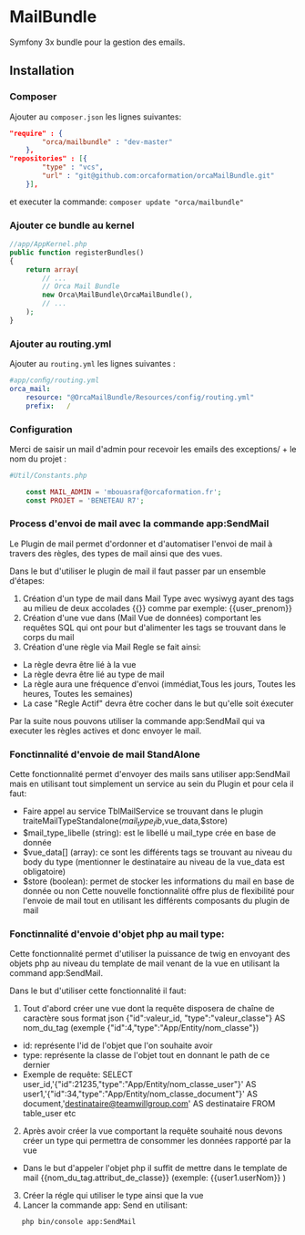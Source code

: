 # MailBundle

Symfony 3x bundle pour la gestion des emails.


Installation
------------

### Composer

Ajouter au `composer.json` les lignes suivantes:

```json
"require" : {
        "orca/mailbundle" : "dev-master"
    },
"repositories" : [{
        "type" : "vcs",
        "url" : "git@github.com:orcaformation/orcaMailBundle.git"
    }],    
```
et executer la commande:
`composer update "orca/mailbundle" `

### Ajouter ce bundle au kernel

```php
//app/AppKernel.php
public function registerBundles()
{
    return array(
        // ...
        // Orca Mail Bundle
        new Orca\MailBundle\OrcaMailBundle(),
        // ...
    );
}
```

### Ajouter au routing.yml

Ajouter au `routing.yml` les lignes suivantes :
 
```yaml
#app/conﬁg/routing.yml
orca_mail:
    resource: "@OrcaMailBundle/Resources/config/routing.yml"
    prefix:   /

```

### Configuration

Merci de saisir un mail d'admin pour recevoir les emails des exceptions/ + le nom du projet :

```php
#Util/Constants.php

    const MAIL_ADMIN = 'mbouasraf@orcaformation.fr';
    const PROJET = 'BENETEAU R7';

```

### Process d'envoi de mail avec la commande app:SendMail

Le Plugin de mail permet d'ordonner et d'automatiser l'envoi de mail à travers des règles, des types de mail ainsi que des vues.

Dans le but d'utiliser le plugin de mail il faut passer par un ensemble d'étapes:

1. Création d'un type de mail dans Mail Type avec wysiwyg ayant des tags au milieu de deux accolades {{}} comme par exemple: {{user_prenom}}
2. Création d'une vue dans (Mail Vue de données) comportant les requêtes SQL qui ont pour but d'alimenter les tags se trouvant dans le corps du mail
3. Création d'une règle via Mail Regle se fait ainsi: 
 * La règle devra être lié à la vue
 * La règle devra être lié au type de mail
 * La règle aura une fréquence d'envoi (immédiat,Tous les jours, Toutes les heures, Toutes les semaines)
 * La case "Regle Actif" devra être cocher dans le but qu'elle soit éxecuter

Par la suite nous pouvons utiliser la commande app:SendMail qui va executer les règles actives et donc envoyer le mail.

### Fonctinnalité d'envoie de mail StandAlone

Cette fonctionnalité permet d'envoyer des mails sans utiliser app:SendMail mais en utilisant tout simplement un service au sein du Plugin et pour cela il faut:

* Faire appel au service TblMailService se trouvant dans le plugin traiteMailTypeStandalone($mail_type_lib,$vue_data,$store)
* $mail_type_libelle (string): est le libellé u mail_type crée en base de donnée
* $vue_data[] (array): ce sont les différents tags se trouvant au niveau du body du type (mentionner le destinataire au niveau de la vue_data est obligatoire)
* $store (boolean): permet de stocker les informations du mail en base de donnée ou non Cette nouvelle fonctionnalité offre plus de flexibilité pour l'envoie de mail  tout en utilisant les différents composants du plugin de mail

### Fonctinnalité d'envoie d'objet php au mail type:

Cette fonctionnalité permet d'utiliser la puissance de twig en envoyant des objets php au niveau du template de mail venant de la vue en utilisant la command app:SendMail.

Dans le but d'utiliser cette fonctionnalité il faut:

1. Tout d'abord créer une vue dont la requête disposera de chaîne de caractère sous format json {"id":valeur_id, "type":"valeur_classe"} AS nom_du_tag (exemple {"id":4,"type":"App/Entity/nom_classe"})
* id: représente l'id de l'objet que l'on souhaite avoir
* type: représente la classe de l'objet tout en donnant le path de ce dernier
* Exemple de requête: SELECT user_id,'{"id":21235,"type":"App/Entity/nom_classe_user"}' AS user1,'{"id":34,"type":"App/Entity/nom_classe_document"}' AS document,'destinataire@teamwillgroup.com' AS destinataire FROM table_user etc

2. Après avoir créer la vue comportant la requête souhaité nous devons créer un type qui permettra de consommer les données rapporté par la vue
* Dans le but d'appeler l'objet php il suffit de mettre dans le template de mail {{nom_du_tag.attribut_de_classe}} (exemple: {{user1.userNom}} )
3. Créer la régle qui utiliser le type ainsi que la vue
4. Lancer la commande app: Send en utilisant:

 ```bash
    php bin/console app:SendMail
 ```


